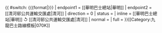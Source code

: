{{ #switch: {{{format|}}}
  | endpoint1 = [[華明巴士總站|華明]]
  | endpoint2 = [[清河邨公共運輸交匯處|清河]]
  | direction = 0
  | status =
  | inline = [[華明巴士總站|華明]] ↺ [[清河邨公共運輸交匯處|清河]]
  | normal =
  | full =
}}<noinclude>[[Category:九龍巴士路線模板|070K]]</noinclude>